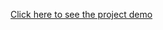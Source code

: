 [Click here to see the project demo](https://66f53be47e5eafc2edab0797--product-listings-app.netlify.app/)
